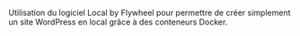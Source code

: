 Utilisation du logiciel Local by Flywheel pour permettre de créer simplement un site WordPress en local grâce à des conteneurs Docker.